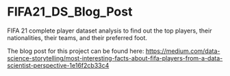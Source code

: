 # FIFA21_DS_Blog_Post

FIFA 21 complete player dataset analysis to find out the top players, their nationalities, their teams, and their preferred foot.

The blog post for this project can be found here: https://medium.com/data-science-storytelling/most-interesting-facts-about-fifa-players-from-a-data-scientist-perspective-1e16f2cb33c4

